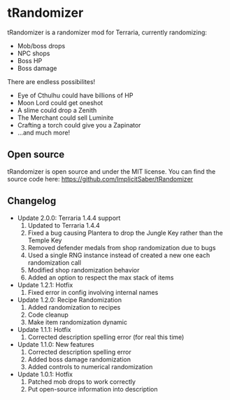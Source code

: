 # tRandomizer
tRandomizer is a randomizer mod for Terraria, currently randomizing:
- Mob/boss drops
- NPC shops
- Boss HP
- Boss damage

There are endless possibilites!
- Eye of Cthulhu could have billions of HP
- Moon Lord could get oneshot
- A slime could drop a Zenith
- The Merchant could sell Luminite
- Crafting a torch could give you a Zapinator
- ...and much more!
## Open source
tRandomizer is open source and under the MIT license. You can find the source code here: https://github.com/ImplicitSaber/tRandomizer
## Changelog
- Update 2.0.0: Terraria 1.4.4 support
	1. Updated to Terraria 1.4.4
	2. Fixed a bug causing Plantera to drop the Jungle Key rather than the Temple Key
	3. Removed defender medals from shop randomization due to bugs
	4. Used a single RNG instance instead of created a new one each randomization call
	5. Modified shop randomization behavior
	6. Added an option to respect the max stack of items
- Update 1.2.1: Hotfix
	1. Fixed error in config involving internal names
- Update 1.2.0: Recipe Randomization
	1. Added randomization to recipes
	2. Code cleanup
	3. Make item randomization dynamic
- Update 1.1.1: Hotfix
	1. Corrected description spelling error (for real this time)
- Update 1.1.0: New features
	1. Corrected description spelling error
	2. Added boss damage randomization
	3. Added controls to numerical randomization
- Update 1.0.1: Hotfix
	1. Patched mob drops to work correctly
	2. Put open-source information into description
